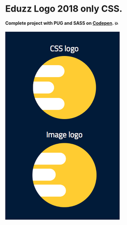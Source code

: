 # Eduzz Logo 2018 only CSS.

#### Complete project with PUG and SASS on [Codepen](https://codepen.io/feermooraes/full/gemLgX/). :boom:


![Screenshot example](https://raw.githubusercontent.com/ffernandomoraes/eduzz-logo/master/images/screenshot.png)

